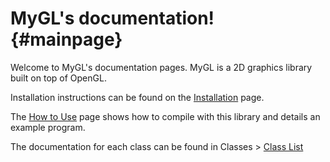 # MyGL's documentation!  {#mainpage}

Welcome to MyGL's documentation pages.
MyGL is a 2D graphics library built on top of OpenGL.

Installation instructions can be found on the [Installation](./installation.html) page.

The [How to Use](./usage.html) page shows how to compile with this library and details an example program.

The documentation for each class can be found in Classes > [Class List](./annotated.html)